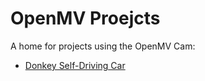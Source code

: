 # OpenMV Proejcts

A home for projects using the OpenMV Cam:

* [Donkey Self-Driving Car](donkey-car/README.md)
